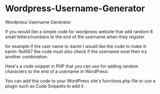 # Wordpress-Username-Generator
Wordpress Username Generator


If you would like a simple code for wordpress website that add random 6 small letters/numbers to the end of the username when they register

for example if the user name is: karim
I would like the code to make it: karim-1kd567
the code must also check if the username exist then try another combination.

Here's a code snippet in PHP that you can use for adding random characters to the end of a username in WordPress:

You can add this code to your WordPress site's functions.php file or use a plugin such as Code Snippets to add it.
